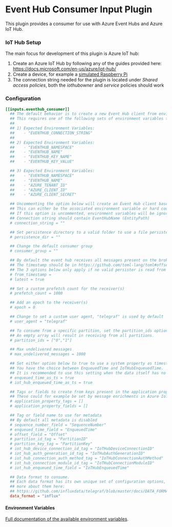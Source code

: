 # Event Hub Consumer Input Plugin

This plugin provides a consumer for use with Azure Event Hubs and Azure IoT Hub.

### IoT Hub Setup

The main focus for development of this plugin is Azure IoT hub:

1. Create an Azure IoT Hub by following any of the guides provided here: https://docs.microsoft.com/en-us/azure/iot-hub/
2. Create a device, for example a [simulated Raspberry Pi](https://docs.microsoft.com/en-us/azure/iot-hub/iot-hub-raspberry-pi-web-simulator-get-started)
3. The connection string needed for the plugin is located under _Shared access policies_, both the _iothubowner_ and _service_ policies should work

### Configuration

```toml
[[inputs.eventhub_consumer]]
  ## The default behavior is to create a new Event Hub client from environment variables.
  ## This requires one of the following sets of environment variables to be set:
  ##
  ## 1) Expected Environment Variables:
  ##    - "EVENTHUB_CONNECTION_STRING"
  ##
  ## 2) Expected Environment Variables:
  ##    - "EVENTHUB_NAMESPACE"
  ##    - "EVENTHUB_NAME"
  ##    - "EVENTHUB_KEY_NAME"
  ##    - "EVENTHUB_KEY_VALUE"

  ## 3) Expected Environment Variables:
  ##    - "EVENTHUB_NAMESPACE"
  ##    - "EVENTHUB_NAME"
  ##    - "AZURE_TENANT_ID"
  ##    - "AZURE_CLIENT_ID"
  ##    - "AZURE_CLIENT_SECRET"

  ## Uncommenting the option below will create an Event Hub client based solely on the connection string.
  ## This can either be the associated environment variable or hard coded directly.
  ## If this option is uncommented, environment variables will be ignored.
  ## Connection string should contain EventHubName (EntityPath)
  # connection_string = ""

  ## Set persistence directory to a valid folder to use a file persister instead of an in-memory persister
  # persistence_dir = ""

  ## Change the default consumer group
  # consumer_group = ""

  ## By default the event hub receives all messages present on the broker, alternative modes can be set below.
  ## The timestamp should be in https://github.com/toml-lang/toml#offset-date-time format (RFC 3339).
  ## The 3 options below only apply if no valid persister is read from memory or file (e.g. first run).
  # from_timestamp =
  # latest = true

  ## Set a custom prefetch count for the receiver(s)
  # prefetch_count = 1000

  ## Add an epoch to the receiver(s)
  # epoch = 0

  ## Change to set a custom user agent, "telegraf" is used by default
  # user_agent = "telegraf"

  ## To consume from a specific partition, set the partition_ids option.
  ## An empty array will result in receiving from all partitions.
  # partition_ids = ["0","1"]

  ## Max undelivered messages
  # max_undelivered_messages = 1000

  ## Set either option below to true to use a system property as timestamp.
  ## You have the choice between EnqueuedTime and IoTHubEnqueuedTime.
  ## It is recommended to use this setting when the data itself has no timestamp.
  # enqueued_time_as_ts = true
  # iot_hub_enqueued_time_as_ts = true

  ## Tags or fields to create from keys present in the application property bag.
  ## These could for example be set by message enrichments in Azure IoT Hub.
  # application_property_tags = []
  # application_property_fields = []

  ## Tag or field name to use for metadata
  ## By default all metadata is disabled
  # sequence_number_field = "SequenceNumber"
  # enqueued_time_field = "EnqueuedTime"
  # offset_field = "Offset"
  # partition_id_tag = "PartitionID"
  # partition_key_tag = "PartitionKey"
  # iot_hub_device_connection_id_tag = "IoTHubDeviceConnectionID"
  # iot_hub_auth_generation_id_tag = "IoTHubAuthGenerationID"
  # iot_hub_connection_auth_method_tag = "IoTHubConnectionAuthMethod"
  # iot_hub_connection_module_id_tag = "IoTHubConnectionModuleID"
  # iot_hub_enqueued_time_field = "IoTHubEnqueuedTime"

  ## Data format to consume.
  ## Each data format has its own unique set of configuration options, read
  ## more about them here:
  ## https://github.com/influxdata/telegraf/blob/master/docs/DATA_FORMATS_INPUT.md
  data_format = "influx"
```

#### Environment Variables

[Full documentation of the available environment variables][envvar].

[envvar]: https://github.com/Azure/azure-event-hubs-go#environment-variables
